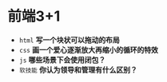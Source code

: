 # 前端3+1
- `html` **写一个块状可以拖动的布局**
- `css` **画一个爱心逐渐放大再缩小的循环的特效**
- `js` **哪些场景下会使用闭包？**
- `软技能` **你认为领导和管理有什么区别？**

